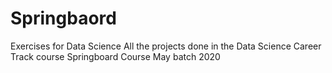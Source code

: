 # Springbaord
Exercises for Data Science
All the projects done in the Data Science Career Track course 
Springboard Course May batch 2020
